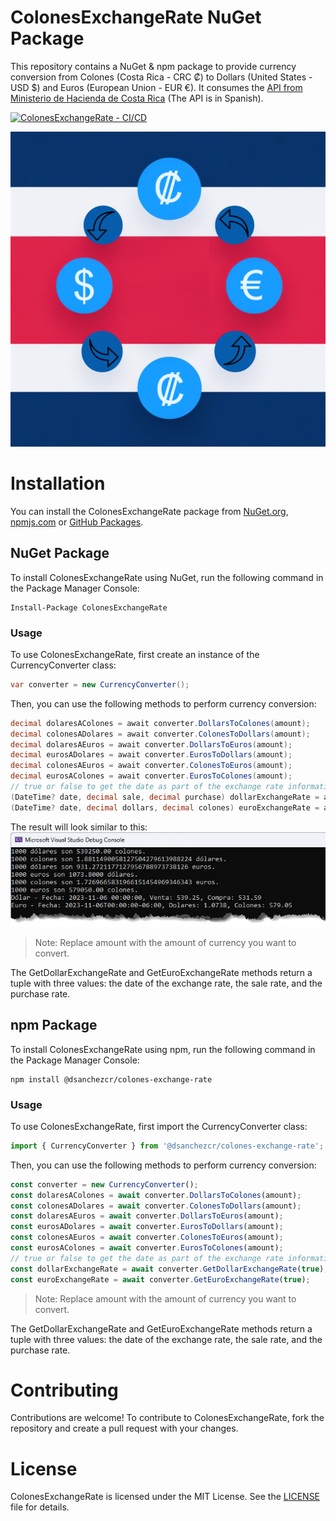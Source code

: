 # ColonesExchangeRate NuGet Package
This repository contains a NuGet & npm package to provide currency conversion from Colones (Costa Rica - CRC ₡) to Dollars (United States - USD $) and Euros (European Union - EUR €). It consumes the [API from Ministerio de Hacienda de Costa Rica](https://api.hacienda.go.cr/indicadores/tc) (The API is in Spanish).

[![ColonesExchangeRate - CI/CD](https://github.com/dsanchezcr/ColonesExchangeRate/actions/workflows/workflow.yaml/badge.svg)](https://github.com/dsanchezcr/ColonesExchangeRate/actions/workflows/workflow.yaml)

![](https://raw.githubusercontent.com/dsanchezcr/ColonesExchangeRate/main/images/Icon.png)

# Installation
You can install the ColonesExchangeRate package from [NuGet.org](https://www.nuget.org/packages/ColonesExchangeRate), [npmjs.com](https://www.npmjs.com/settings/dsanchezcr/packages) or [GitHub Packages](https://github.com/dsanchezcr?tab=packages&repo_name=ColonesExchangeRate).


## NuGet Package
To install ColonesExchangeRate using NuGet, run the following command in the Package Manager Console:
```dotnetcli
Install-Package ColonesExchangeRate
```
### Usage
To use ColonesExchangeRate, first create an instance of the CurrencyConverter class:

```csharp
var converter = new CurrencyConverter();
```
Then, you can use the following methods to perform currency conversion:
```csharp
decimal dolaresAColones = await converter.DollarsToColones(amount);
decimal colonesADolares = await converter.ColonesToDollars(amount);
decimal dolaresAEuros = await converter.DollarsToEuros(amount);
decimal eurosADolares = await converter.EurosToDollars(amount);
decimal colonesAEuros = await converter.ColonesToEuros(amount);
decimal eurosAColones = await converter.EurosToColones(amount);
// true or false to get the date as part of the exchange rate information.
(DateTime? date, decimal sale, decimal purchase) dollarExchangeRate = await converter.GetDollarExchangeRate(true); 
(DateTime? date, decimal dollars, decimal colones) euroExchangeRate = await converter.GetEuroExchangeRate(true);
```
The result will look similar to this:
![Console Result](https://raw.githubusercontent.com/dsanchezcr/ColonesExchangeRate/main/images/ConsoleResult.jpg)

> Note: Replace amount with the amount of currency you want to convert.

The GetDollarExchangeRate and GetEuroExchangeRate methods return a tuple with three values: the date of the exchange rate, the sale rate, and the purchase rate.

## npm Package

To install ColonesExchangeRate using npm, run the following command in the Package Manager Console:
```cli
npm install @dsanchezcr/colones-exchange-rate
```

### Usage

To use ColonesExchangeRate, first import the CurrencyConverter class:
```javascript
import { CurrencyConverter } from '@dsanchezcr/colones-exchange-rate';
```
Then, you can use the following methods to perform currency conversion:
```javascript
const converter = new CurrencyConverter();
const dolaresAColones = await converter.DollarsToColones(amount);
const colonesADolares = await converter.ColonesToDollars(amount);
const dolaresAEuros = await converter.DollarsToEuros(amount);
const eurosADolares = await converter.EurosToDollars(amount);
const colonesAEuros = await converter.ColonesToEuros(amount);
const eurosAColones = await converter.EurosToColones(amount);
// true or false to get the date as part of the exchange rate information.
const dollarExchangeRate = await converter.GetDollarExchangeRate(true);
const euroExchangeRate = await converter.GetEuroExchangeRate(true);
```

> Note: Replace amount with the amount of currency you want to convert.

The GetDollarExchangeRate and GetEuroExchangeRate methods return a tuple with three values: the date of the exchange rate, the sale rate, and the purchase rate.

# Contributing
Contributions are welcome! To contribute to ColonesExchangeRate, fork the repository and create a pull request with your changes.

# License
ColonesExchangeRate is licensed under the MIT License. See the [LICENSE](/LICENSE) file for details.